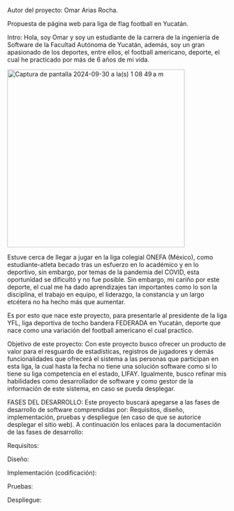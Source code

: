 Autor del proyecto: Omar Arias Rocha.

Propuesta de página web para liga de flag football en Yucatán.

Intro:
Hola, soy Omar y soy un estudiante de la carrera de la ingeniería de Software de la Facultad Autónoma de Yucatán, además, soy un gran apasionado de los deportes, entre ellos, el football americano,
deporte, el cual he practicado por más de 6 años de mi vida.

<img width="406" alt="Captura de pantalla 2024-09-30 a la(s) 1 08 49 a m" src="https://github.com/user-attachments/assets/e83b9c33-0b66-4308-a93a-1575d3cbf6e8">

Estuve cerca de llegar a jugar en la liga colegial ONEFA (México), como estudiante-atleta becado tras un esfuerzo en lo académico y en lo deportivo, sin embargo, por temas de la pandemia del COVID, esta oportunidad se dificultó y no fue posible.
Sin embargo, mi cariño por este deporte, el cual me ha dado aprendizajes tan importantes como lo son la disciplina, el trabajo en equipo, el liderazgo, la constancia y un largo etcétera no ha hecho más que aumentar.

Es por esto que nace este proyecto, para presentarle al presidente de la liga YFL, liga deportiva de tocho bandera FEDERADA en Yucatán, deporte que nace como una variación del football americano el cual practico.

Objetivo de este proyecto:
Con este proyecto busco ofrecer un producto de valor para el resguardo de estadísticas, registros de jugadores y demás funcionalidades que ofrecerá el sistema a las personas
que participan en esta liga, la cual hasta la fecha no tiene una solución software como si lo tiene su liga competencia en el estado, LIFAY.
Igualmente, busco refinar mis habilidades como desarrollador de software y como gestor de la información de este sistema, en caso se pueda desplegar.

FASES DEL DESARROLLO:
Este proyecto buscará apegarse a las fases de desarrollo de software comprendidas por: Requisitos, diseño, implementación, pruebas y despliegue (en caso de que se autorice desplegar el sitio web).
A continuación los enlaces para la documentación de las fases de desarrollo:

Requisitos:

Diseño:

Implementación (codificación):

Pruebas:

Despliegue:
